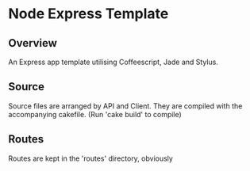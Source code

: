 # Node Express Template

## Overview

An Express app template utilising Coffeescript, Jade and Stylus.

## Source

Source files are arranged by API and Client. They are compiled with the accompanying cakefile. (Run 'cake build' to compile)

## Routes

Routes are kept in the 'routes' directory, obviously